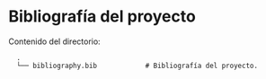 # Bibliografía del proyecto

Contenido del directorio:

      .
      └── bibliography.bib            # Bibliografía del proyecto.
